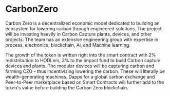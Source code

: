 # CarbonZero
Carbon Zero is a decentralized economic model dedicated to building an ecosystem for lowering carbon through engineered solutions. The project will be investing heavily in Carbon Capture plants, devices, and other projects. The team has an extensive engineering group with expertise in process, electronics, blockchain, Ai, and Machine learning.

The growth of the token is written right into the smart contract with 2% redistribution to HODLers, 3% to the impact fund to build Carbon capture devices and plants. The modular devices will be capturing carbon and farming CZO - thus incentivizing lowering the carbon. These will literally be wealth-generating machines. Dapps for a global carbon exchange and Peer-to-Peer marketplace based on Smart Contracts will further add to the token's value before building the Carbon Zero blockchain.
